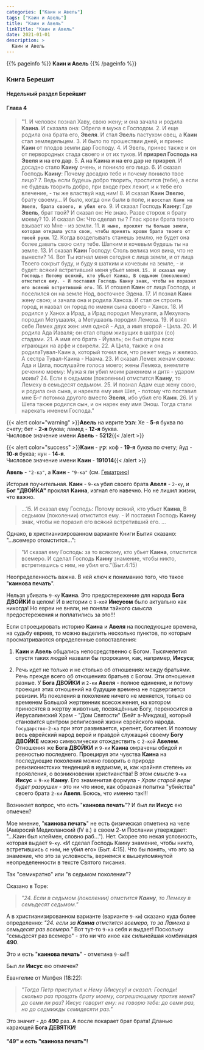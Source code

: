 ```yaml
---
categories: ["Каин и Авель"]
tags: ["Каин и Авель"]
title: "Каин и Авель"
linkTitle: "Каин и Авель"
date: 2021-01-01
description: >
  Каин и Авель
---
```

<!-- Yandex.Metrika counter -->
<script type="text/javascript" >
   (function(m,e,t,r,i,k,a){m[i]=m[i]||function(){(m[i].a=m[i].a||[]).push(arguments)};
   m[i].l=1*new Date();k=e.createElement(t),a=e.getElementsByTagName(t)[0],k.async=1,k.src=r,a.parentNode.insertBefore(k,a)})
   (window, document, "script", "https://mc.yandex.ru/metrika/tag.js", "ym");

   ym(87588277, "init", {
        clickmap:true,
        trackLinks:true,
        accurateTrackBounce:true
   });
</script>
<noscript><div><img src="https://mc.yandex.ru/watch/87588277" style="position:absolute; left:-9999px;" alt="" /></div></noscript>
<!-- /Yandex.Metrika counter -->
{{% pageinfo %}}
**Каин и Авель**
{{% /pageinfo %}}

### Книга Берешит

#### Недельный раздел Берейшит

#### Глава 4

> "1. И человек познал Хаву, свою жену; и она зачала и родила **Каина**. И сказала она: Обрела я мужа с Господом. 2. И еще родила она брата его, **Эвеля**. И стал **Эвель** пастухом овец, а **Каин** стал земледельцем. 3. И было по прошествии дней, и принес **Каин** от плодов земли дар Господу. 4. И Эвель, принес также и он от первородных стада своего и от их туков. И **призрел Господь на **Эвеля** и на его дар**. 5. **А на **Каина** и на его дар не призрел**. И досадно стало **Каину** очень, и поникло его лицо. 6. И сказал Господь **Каину**: Почему досадно тебе и почему поникло твое лицо? 7. Ведь если будешь добро творить, простится (тебе), а если не будешь творить добро, при входе грех лежит, и к тебе его влечение, - ты же властвуй над ним! 8. И сказал **Каин** **Эвелю**, брату своему... И было, когда они были в поле, и **`восстал Каин на Эвеля, брата своего, и убил его`**. 9. И сказал Господь **Каину**: Где **Эвель**, брат твой? И сказал он: Не знаю. Разве сторож я брату моему? 10. И сказал Он: Что сделал ты ? Глас крови брата твоего взывает ко Мне - из земли. 11. **`И ныне, проклят ты больше земли, которая открыла уста свои, чтобы принять крови брата твоего от твоей руки`**. 12. Когда возделывать станешь землю, не будет она более давать свою силу тебе. Шатким и кочевым будешь ты на земле. 13. И сказал **Каин** Господу: Столь велика моя вина, что не вынести? 14. Вот Ты изгнал меня сегодня с лица земли, и от лица Твоего сокрыт буду, и буду я шатким и кочевым на земле, - и будет: всякий встретивший меня убьет меня. **`15. И сказал ему Господь: Потому всякий, кто убьет Каина, В седьмом (поколении) отмстится ему. - И поставил Господь Каину знак, чтобы не поразил его всякий встретивший его.`** 16. И отошел **Каин** от лица Господа, и поселился он на земле Нод, восточнее Эдена. 17. И познал **Каин** жену свою; и зачала она и родила Ханоха. И стал он строить город, и назвал он город по имени сына своего - Ханох. 18. И родился у Ханох а Ирад, а Ирад породил Мехуяэля, а Мехуяэль породил Метушаэля, а Метушаэль породил Лемеха. 19. И взял себе Лемех двух жен: имя одной - Ада, а имя второй - Цила. 20. И родила Ада Йаваля; он стал отцом живущих в шатрах (со) стадами. 21. А имя его брата - Йуваль; он был отцом всех играющих на арфе и свирели. 22. А Цила, также и она родилаТувал-Каин а, который точил все, что режет медь и железо. А сестра Тувал-Каина - Наама. 23. И сказал Лемех женам своим: Ада и Цила, послушайте голоса моего; жены Лемеха, внемлите речению моему: Мужа я ли убил моим ранением и дитя - ударом моим? 24. Если в седьмом (поколении) отмстится **Каину**, то Лемеху в семьдесят седьмом. 25. И познал Адам еще жену свою, и родила она сына, и нарекла ему имя Шет, - потому что поставил мне Б-г потомка другого вместо **Эвеля**, ибо убил его **Каин**. 26. И у Шета также родился сын, и он нарек ему имя Энош. Тогда стали нарекать именем Господа."


{{< alert color="warning" >}}**Авель** на иврите **הבל**: Хе - **5-я** буква по счету; бет - **2-я** буква; ламед - **12-я** буква.</br>
Числовое значение имени **Авель** - **5212**{{< /alert >}}

{{< alert color="success" >}}**Каин** - **קין**: коф - **19-я** буква по счету; йуд - **10-я** буква; нун - **14-я**.</br>
Числовое значение имени **Каин** - **191014**{{< /alert >}}

**Авель** - `"2-ка"`, а **Каин** - `"9-ка"` (см. [Гематрию](/docs/vektornoje-kolco/gematriya/))

История поучительная. **Каин** - `9-ка` убил своего брата **Авеля** - `2-ку`, и **Бог "ДВОЙКА"** проклял **Каина**, изгнал его навечно. Но не лишил жизни, что важно.

> ...15. И сказал ему Господь: Потому всякий, кто убьет **Каина**, В седьмом (поколении) отмстится ему. - И поставил Господь **Каину** знак, чтобы не поразил его всякий встретивший его. ...


Однако, в христианизированном варианте Книги Бытия сказано: "...всемеро отомстится...": </br>
> "И сказал ему Господь: за то всякому, кто убьет **Каина**, отмстится всемеро. И сделал Господь **Каину** знамение, чтобы никто, встретившись с ним, не убил его."(Быт.4:15)

Неопределенность важна. В ней ключ к пониманию того, что такое "**каинова печать**".

Нельзя убивать `9-ку` **Каина**. Это предостережение для народа **Бога ДВОЙКИ** в целом! И в истории с `9-кой` **Иисусом** было актуально как никогда! Но евреи не вняли, не поняли тайного смысла предостережения и поплатились за это!!!

Если спроецировать историю **Каина** и **Авеля** на последующие времена, на судьбу евреев, то можно выделить несколько пунктов, по которым просматриваются определенные сопоставления:

1. **Каин** и **Авель** общались непосредственно с Богом. Тысячелетия спустя таких людей назвали бы пророками, как, например, **Иисуса**;

2. Речь идет не только и не столько об отношениях между братьями. Речь прежде всего об отношениях братьев с Богом. Эти отношения разные. У **Бога ДВОЙКИ** и `2-ки` **Авеля** - полное единение, и потому проекция этих отношений на будущие времена не подвергается ревизии. Из поколения в поколение ничего не меняется, только со временем Большой жертвенник всесожжения, на котором приносятся в жертву животные, посвящённые Богу, переносится в Иерусалимский Храм - "Дом Святости" (Бейт а-Микдаш), который становится центром религиозной жизни еврейского народа. `Государство-2-ка` при этот развивается, крепнет, богатеет. И поэтому весь еврейский народ верой и правдой служащий своему **Богу ДВОЙКЕ** можно символически отождествить с `2-кой` **Авелем**. Отношения же **Бога ДВОЙКИ** и `9-ки` **Каина** омрачены обидой и ревностью последнего. Проецируя эти чувства **Каина** на последующие поколения можно говорить о природе ревизионистских тенденций в иудаизме, и, как крайняя степень их проявления, о возникновении христианства! В этом смысле `9-ка` **Иисус** = `9-ке` **Каину**. Его знаменитая формула - _Храм старой веры будет разрушен_ - это ни что иное, как образная попытка "убийства" своего брата `2-ки` **Авеля**. Боюсь, что именно так!!!

Возникает вопрос, что есть "**каинова печать**"? И был ли **Иисус** ею отмечен?

Мое мнение, "**каинова печать**" не есть физическая отметина на челе (Амвросий Медиоланский (IV в.) в своем 2-м Послании утверждает: "...Каин был клеймен, словно раб..."). Нет. Скорее это некая условность, которая выдает `9-ку`. «И сделал Господь Каину знамение, чтобы никто, встретившись с ним, не убил его» (Быт. 4:15). Что бы понять, что это за знамение, что это за условность, вернемся к вышеупомянутой неопределенности в тексте Святого писания.

Так "семикратно" или "в седьмом поколении"?

Сказано в Торе:

> _"24. Если в седьмом (поколении) отмстится **Каину**, то Лемеху в семьдесят седьмом."_

А в христианизированном варианте (варианте `9-ки`) сказано куда более определенно: _"24. если за **Каина** отмстится всемеро, то за Ламеха в семьдесят раз всемеро."_ Вот тут-то `9-ка` себя и выдает! Поскольку "семьдесят раз всемеро" - это ни что иное как сильнейшая комбинация **490**.

Это и есть "**каинова печать**" - отметина `9-ки`!!!

Был ли **Иисус** ею отмечен?

Евангелие от Матфея (18:22):

> _"Тогда Петр приступил к Нему (Иисусу) и сказал: Господи! сколько раз прощать брату моему, согрешающему против меня? до семи ли раз? Иисус говорит ему: не говорю тебе: до семи раз, но до седмижды семидесяти раз."_

Это значит - до **490** раз. А после покарает брат брата! Дланью карающей **Бога ДЕВЯТКИ**!

#### **"49"** и есть "**каинова печать**"!
